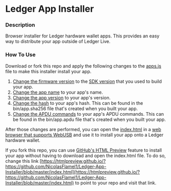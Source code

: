 # Ledger App Installer

### Description
Browser installer for Ledger hardware wallet apps. This provides an easy way to distribute your app outside of Ledger Live.

### How To Use
Download or fork this repo and apply the following changes to the [apps.js](https://github.com/NicolasFlamel1/Ledger-App-Installer/blob/master/apps.js) file to make this installer install your app.
1. [Change the firmware version](https://github.com/NicolasFlamel1/Ledger-App-Installer/blob/master/apps.js#L11) to the [SDK version](https://github.com/LedgerHQ/nanos-secure-sdk/blob/master/include/bolos_version.h#L2) that you used to build your app.
2. [Change the app name](https://github.com/NicolasFlamel1/Ledger-App-Installer/blob/master/apps.js#L49) to your app's name.
3. [Change the app version](https://github.com/NicolasFlamel1/Ledger-App-Installer/blob/master/apps.js#L52) to your app's version.
4. [Change the hash](https://github.com/NicolasFlamel1/Ledger-App-Installer/blob/master/apps.js#L58) to your app's hash. This can be found in the bin/app.sha256 file that's created when you built your app.
5. [Change the APDU commands](https://github.com/NicolasFlamel1/Ledger-App-Installer/blob/master/apps.js#L77) to your app's APDU commands. This can be found in the bin/app.apdu file that's created when you built your app.

After those changes are performed, you can open the [index.html](https://github.com/NicolasFlamel1/Ledger-App-Installer/blob/master/index.html) in a [web browser that supports WebUSB](https://caniuse.com/webusb) and use it to install your app onto a Ledger hardware wallet.

If you fork this repo, you can use [GitHub's HTML Preview](https://htmlpreview.github.io/) feature to install your app without having to download and open the index.html file. To do so, change this link [https://htmlpreview.github.io/?https://github.com/NicolasFlamel1/Ledger-App-Installer/blob/master/index.html](https://htmlpreview.github.io/?https://github.com/NicolasFlamel1/Ledger-App-Installer/blob/master/index.html) to point to your repo and visit that link.
